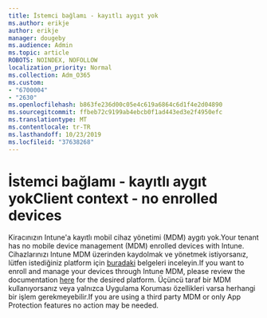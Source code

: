 ```yaml
---
title: İstemci bağlamı - kayıtlı aygıt yok
ms.author: erikje
author: erikje
manager: dougeby
ms.audience: Admin
ms.topic: article
ROBOTS: NOINDEX, NOFOLLOW
localization_priority: Normal
ms.collection: Adm_O365
ms.custom:
- "6700004"
- "2630"
ms.openlocfilehash: b863fe236d00c05e4c619a6864c6d1f4e2d04890
ms.sourcegitcommit: ffbeb72c9199ab4ebcb0f1ad443ed3e2f4950efc
ms.translationtype: MT
ms.contentlocale: tr-TR
ms.lasthandoff: 10/23/2019
ms.locfileid: "37638268"
---
```

# <a name="client-context---no-enrolled-devices"></a><span data-ttu-id="3ea11-102">İstemci bağlamı - kayıtlı aygıt yok</span><span class="sxs-lookup"><span data-stu-id="3ea11-102">Client context - no enrolled devices</span></span>

<span data-ttu-id="3ea11-103">Kiracınızın Intune'a kayıtlı mobil cihaz yönetimi (MDM) aygıtı yok.</span><span class="sxs-lookup"><span data-stu-id="3ea11-103">Your tenant has no mobile device management (MDM) enrolled devices with Intune.</span></span> <span data-ttu-id="3ea11-104">Cihazlarınızı Intune MDM üzerinden kaydolmak ve yönetmek istiyorsanız, lütfen istediğiniz platform için [buradaki](https://docs.microsoft.com/intune/device-enrollment) belgeleri inceleyin.</span><span class="sxs-lookup"><span data-stu-id="3ea11-104">If you want to enroll and manage your devices through Intune MDM, please review the documentation [here](https://docs.microsoft.com/intune/device-enrollment) for the desired platform.</span></span> <span data-ttu-id="3ea11-105">Üçüncü taraf bir MDM kullanıyorsanız veya yalnızca Uygulama Koruması özellikleri varsa herhangi bir işlem gerekmeyebilir.</span><span class="sxs-lookup"><span data-stu-id="3ea11-105">If you are using a third party MDM or only App Protection features no action may be needed.</span></span> 